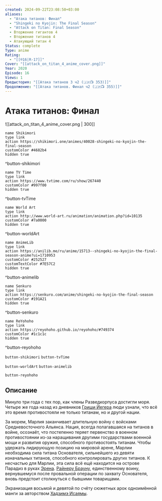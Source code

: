 ```yaml
---
created: 2024-09-22T23:08:50+03:00
aliases:
  - "Атака титанов: Финал"
  - "Shingeki no Kyojin: The Final Season"
  - "Attack on Titan: Final Season"
  - Вторжение гигантов 4
  - Вторжение титанов 4
  - Атакующий титан 4
Status: complete
Type: anime
Rating:
  - "[[®️16|R-17]]"
Cover: "[[attack_on_titan_4_anime_cover.png]]"
Year: 2020
Episode: 16
Views: 1
Предыстория: "[[Атака титанов 3 ч2 (🇯🇵📺 353)]]"
Продолжение: "[[Атака титанов. Финал ч2 (🇯🇵📺 355)]]"
---
```


# Атака титанов: Финал

![[attack_on_titan_4_anime_cover.png | 300]]

```button
name Shikimori
type link
action https://shikimori.one/animes/40028-shingeki-no-kyojin-the-final-season
customColor #4682b4
hidden true
```
^button-shikimori

```button
name TV Time
type link
action https://www.tvtime.com/ru/show/267440
customColor #997f00
hidden true
```
^button-tvTime

```button
name World Art
type link
action http://www.world-art.ru/animation/animation.php?id=10135
customColor #7a0000
hidden true
```
^button-worldArt

```button
name AnimeLib
type link
action https://anilib.me/ru/anime/15713--shingeki-no-kyojin-the-final-season-anime?ui=1710953
customColor #252527
customTextColor #7E57C2
hidden true
```
^button-animelib

```button
name Senkuro
type link
action https://senkuro.com/anime/shingeki-no-kyojin-the-final-season
customColor #191A21
hidden true
```
^button-senkuro

```button
name ReYohoho
type link
action https://reyohoho.github.io/reyohoho/#749374
customColor #1c1c1c
hidden true
```
^button-reyohoho



`button-shikimori` `button-tvTime`

`button-worldArt` `button-animelib`

`button-reyohoho`

## Описание

Минуло три года с тех пор, как члены Разведкорпуса достигли моря. Четыре же года назад из дневников [Гриши Йегера](https://shikimori.one/characters/62477-grisha-yeager) люди узнали, что всё это время противостояли не только титанам, но и другой нации.

За морем, Марлия заканчивает длительную войну с войсками Средневосточного Альянса. Нация, всегда полагавшаяся на титанов в войне, осознаёт, что постепенно теряет первенство в военном противостоянии из-за наращивания другими государствами военной мощи и развития оружия, способного противостоять титанам. Чтобы удержать лидирующую позицию на мировой арене, Марлии необходима сила титана Основателя, сильнейшего из девяти изначальных титанов, способного контролировать других титанов. К несчастью для Марлии, эта сила всё ещё находится на острове Парадиз в руках [Эрена](https://shikimori.one/characters/40882-eren-yeager). [Райнеру Брауну](https://shikimori.one/characters/46484-reiner-braun), единственному воину, вернувшемуся после провальной операции по захвату Основателя, вновь предстоит столкнуться с бывшими товарищами.

Экранизация восьмой и девятой по счёту сюжетных арок одноимённой манги за авторством [Хадзимэ Исаямы](https://shikimori.one/people/11705-hajime-isayama).
